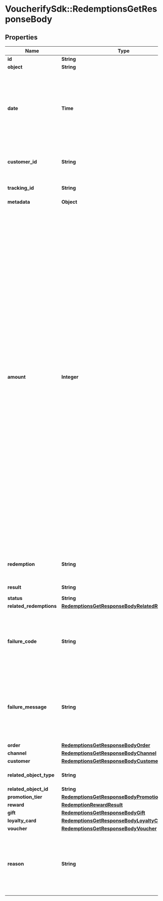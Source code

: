 # VoucherifySdk::RedemptionsGetResponseBody

## Properties

| Name | Type | Description | Notes |
| ---- | ---- | ----------- | ----- |
| **id** | **String** |  | [optional] |
| **object** | **String** |  | [optional] |
| **date** | **Time** | Timestamp representing the date and time when the object was created. The value is shown in the ISO 8601 format. | [optional] |
| **customer_id** | **String** | Unique customer ID of the redeeming customer. | [optional] |
| **tracking_id** | **String** | Hashed customer source ID. | [optional] |
| **metadata** | **Object** |  | [optional] |
| **amount** | **Integer** | For gift cards, this is a positive integer in the smallest currency unit (e.g. 100 cents for $1.00) representing the number of redeemed credits. For loyalty cards, this is the number of loyalty points used in the transaction. and For gift cards, this represents the number of the credits restored to the card in the rolledback redemption. The number is a negative integer in the smallest currency unit, e.g. -100 cents for $1.00 added back to the card. For loyalty cards, this represents the number of loyalty points restored to the card in the rolledback redemption. The number is a negative integer. | [optional] |
| **redemption** | **String** | Unique redemption ID of the parent redemption. | [optional] |
| **result** | **String** | Redemption result. | [optional] |
| **status** | **String** |  | [optional] |
| **related_redemptions** | [**RedemptionsGetResponseBodyRelatedRedemptions**](RedemptionsGetResponseBodyRelatedRedemptions.md) |  | [optional] |
| **failure_code** | **String** | If the result is &#x60;FAILURE&#x60;, this parameter will provide a generic reason as to why the redemption failed. | [optional] |
| **failure_message** | **String** | If the result is &#x60;FAILURE&#x60;, this parameter will provide a more expanded reason as to why the redemption failed. | [optional] |
| **order** | [**RedemptionsGetResponseBodyOrder**](RedemptionsGetResponseBodyOrder.md) |  | [optional] |
| **channel** | [**RedemptionsGetResponseBodyChannel**](RedemptionsGetResponseBodyChannel.md) |  | [optional] |
| **customer** | [**RedemptionsGetResponseBodyCustomer**](RedemptionsGetResponseBodyCustomer.md) |  | [optional] |
| **related_object_type** | **String** | Defines the related object. | [optional] |
| **related_object_id** | **String** |  | [optional] |
| **promotion_tier** | [**RedemptionsGetResponseBodyPromotionTier**](RedemptionsGetResponseBodyPromotionTier.md) |  | [optional] |
| **reward** | [**RedemptionRewardResult**](RedemptionRewardResult.md) |  | [optional] |
| **gift** | [**RedemptionsGetResponseBodyGift**](RedemptionsGetResponseBodyGift.md) |  | [optional] |
| **loyalty_card** | [**RedemptionsGetResponseBodyLoyaltyCard**](RedemptionsGetResponseBodyLoyaltyCard.md) |  | [optional] |
| **voucher** | [**RedemptionsGetResponseBodyVoucher**](RedemptionsGetResponseBodyVoucher.md) |  | [optional] |
| **reason** | **String** | System generated cause for the redemption being invalid in the context of the provided parameters. | [optional] |

